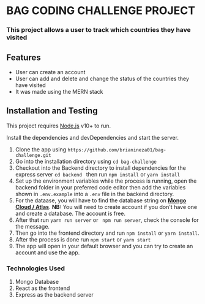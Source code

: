 # BAG CODING CHALLENGE PROJECT

### This project allows a user to track which countries they have visited

## Features

- User can create an account
- User can add and delete and change the status of the countries they have visited
- It was made using the MERN stack

## Installation and Testing

This project requires [Node.js](https://nodejs.org/) v10+ to run.

Install the dependencies and devDependencies and start the server.

1.  Clone the app using `https://github.com/brianineza01/bag-challenge.git `
2.  Go into the installation directory using `cd bag-challenge`
3.  Checkout into the Backend directory to install dependencies for the express server `cd backend ` then run `npm install` or `yarn install`
4.  Set up the environment variables while the process is running, open the backend folder in your preferred code editor then add the variables shown in `.env.example` into a `.env` file in the backend directory.
5.  For the dataase, you will have to find the database string on **[Mongo Cloud / Atlas](https://www.mongodb.com/atlas/database)**. **NB:** You will need to create account if you don't have one and create a database. The account is free.
6.  After that run `yarn run server` or ` npm run server`, check the console for the message.
7.  Then go into the frontend directory and run `npm install` or `yarn install`.
8.  After the process is done run `npm start` or `yarn start`
9.  The app will open in your default browser and you can try to create an account and use the app.

### Technologies Used

1.  Mongo Database
2.  React as the frontend
3.  Express as the backend server

